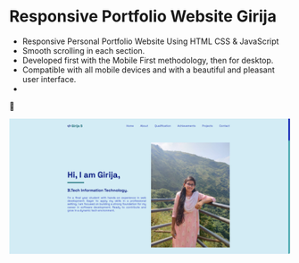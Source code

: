 # Responsive Portfolio Website Girija 

- Responsive Personal Portfolio Website Using HTML CSS & JavaScript
- Smooth scrolling in each section.
- Developed first with the Mobile First methodology, then for desktop.
- Compatible with all mobile devices and with a beautiful and pleasant user interface.
- 

💙 

![preview img](/assets/img/project4.png)

